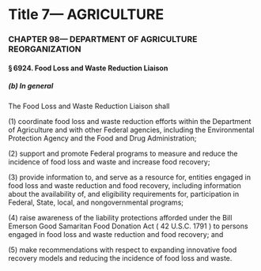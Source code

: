 
# Title 7— AGRICULTURE
### CHAPTER 98— DEPARTMENT OF AGRICULTURE REORGANIZATION
#### § 6924. Food Loss and Waste Reduction Liaison
##### (b) In general

The Food Loss and Waste Reduction Liaison shall

(1) coordinate food loss and waste reduction efforts within the Department of Agriculture and with other Federal agencies, including the Environmental Protection Agency and the Food and Drug Administration;

(2) support and promote Federal programs to measure and reduce the incidence of food loss and waste and increase food recovery;

(3) provide information to, and serve as a resource for, entities engaged in food loss and waste reduction and food recovery, including information about the availability of, and eligibility requirements for, participation in Federal, State, local, and nongovernmental programs;

(4) raise awareness of the liability protections afforded under the Bill Emerson Good Samaritan Food Donation Act ( 42 U.S.C. 1791 ) to persons engaged in food loss and waste reduction and food recovery; and

(5) make recommendations with respect to expanding innovative food recovery models and reducing the incidence of food loss and waste.
